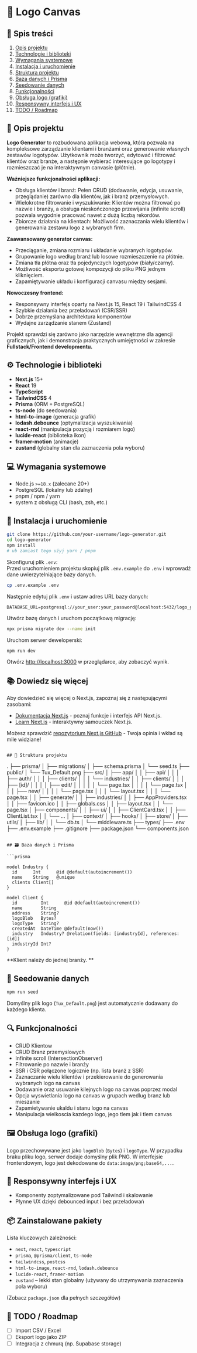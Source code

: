 # 📘 Logo Canvas

## 🧭 Spis treści

1. [Opis projektu](#opis-projektu)
2. [Technologie i biblioteki](#technologie-i-biblioteki)
3. [Wymagania systemowe](#wymagania-systemowe)
4. [Instalacja i uruchomienie](#instalacja-i-uruchomienie)
5. [Struktura projektu](#struktura-projektu)
6. [Baza danych i Prisma](#baza-danych-i-prisma)
7. [Seedowanie danych](#seedowanie-danych)
8. [Funkcjonalności](#funkcjonalności)
9. [Obsługa logo (grafiki)](#obsługa-logo-grafiki)
10. [Responsywny interfejs i UX](#responsywny-interfejs-i-ux)
11. [TODO / Roadmap](#todo--roadmap)

## 📝 Opis projektu

**Logo Generator** to rozbudowana aplikacja webowa, która pozwala na kompleksowe zarządzanie klientami i branżami oraz generowanie własnych zestawów logotypów. Użytkownik może tworzyć, edytować i filtrować klientów oraz branże, a następnie wybierać interesujące go logotypy i rozmieszczać je na interaktywnym canvasie (płótnie).

**Ważniejsze funkcjonalności aplikacji:**

- Obsługa klientów i branż: Pełen CRUD (dodawanie, edycja, usuwanie, przeglądanie) zarówno dla klientów, jak i branż przemysłowych.
- Wielokrotne filtrowanie i wyszukiwanie: Klientów można filtrować po nazwie i branży, a obsługa nieskończonego przewijania (infinite scroll) pozwala wygodnie pracować nawet z dużą liczbą rekordów.
- Zbiorcze działania na klientach: Możliwość zaznaczania wielu klientów i generowania zestawu logo z wybranych firm.

**Zaawansowany generator canvas:**

- Przeciąganie, zmiana rozmiaru i układanie wybranych logotypów.
- Grupowanie logo według branż lub losowe rozmieszczenie na płótnie.
- Zmiana tła płótna oraz tła pojedynczych logotypów (biały/czarny).
- Możliwość eksportu gotowej kompozycji do pliku PNG jednym kliknięciem.
- Zapamiętywanie układu i konfiguracji canvasu między sesjami.

**Nowoczesny frontend:**

- Responsywny interfejs oparty na Next.js 15, React 19 i TailwindCSS 4
- Szybkie działania bez przeładowań (CSR/SSR)
- Dobrze przemyślana architektura komponentów
- Wydajne zarządzanie stanem (Zustand)

Projekt sprawdzi się zarówno jako narzędzie wewnętrzne dla agencji graficznych, jak i demonstracja praktycznych umiejętności w zakresie **Fullstack/Frontend developmentu.**

## ⚙️ Technologie i biblioteki

- **Next.js** 15+
- **React** 19
- **TypeScript**
- **TailwindCSS** 4
- **Prisma** (ORM + PostgreSQL)
- **ts-node** (do seedowania)
- **html-to-image** (generacja grafik)
- **lodash.debounce** (optymalizacja wyszukiwania)
- **react-rnd** (manipulacja pozycją i rozmiarem logo)
- **lucide-react** (biblioteka ikon)
- **framer-motion** (animacje)
- **zustand** (globalny stan dla zaznaczenia pola wyboru)

## 💻 Wymagania systemowe

- Node.js `>=18.x` (zalecane 20+)
- PostgreSQL (lokalny lub zdalny)
- pnpm / npm / yarn
- system z obsługą CLI (bash, zsh, etc.)

## 🚀 Instalacja i uruchomienie

```bash
git clone https://github.com/your-username/logo-generator.git
cd logo-generator
npm install
# ub zamiast tego użyj yarn / pnpm
```

Skonfiguruj plik `.env`:  
Przed uruchomieniem projektu skopiuj plik `.env.example` do `.env` i wprowadź dane uwierzytelniające bazy danych.

```bash
cp .env.example .env
```

Następnie edytuj plik `.env` i ustaw adres URL bazy danych:

```env
DATABASE_URL=postgresql://your_user:your_password@localhost:5432/logo_generator
```

Utwórz bazę danych i uruchom początkową migrację:

```bash
npx prisma migrate dev --name init
```

Uruchom serwer deweloperski:

```bash
npm run dev
```

Otwórz [http://localhost:3000](http://localhost:3000) w przeglądarce, aby zobaczyć wynik.

## 📚 Dowiedz się więcej

Aby dowiedzieć się więcej o Next.js, zapoznaj się z następującymi zasobami:

- [Dokumentacja Next.js](https://nextjs.org/docs) - poznaj funkcje i interfejs API Next.js.
- [Learn Next.js](https://nextjs.org/learn) - interaktywny samouczek Next.js.

Możesz sprawdzić [repozytorium Next.js GitHub](https://github.com/vercel/next.js) - Twoja opinia i wkład są mile widziane!

```

## 📁 Struktura projektu

```

.
├── prisma/
│ ├── migrations/
│ ├── schema.prisma
│ └── seed.ts
├── public/
│ └── Tux_Default.png
├── src/
│ ├── app/
│ │ ├── api/
│ │ │ ├── auth/
│ │ │ ├── clients/
│ │ │ └── industries/
│ │ ├── clients/
│ │ │ ├── [id]/
│ │ │ │ ├── edit/
│ │ │ │ │ └── page.tsx
│ │ │ │ └── page.tsx
│ │ │ ├── new/
│ │ │ │ └── page.tsx
│ │ │ └── layout.tsx
│ │ │ └── page.tsx
│ │ ├── generate/
│ │ ├── industries/
│ │ ├── AppProviders.tsx
│ │ ├── favicon.ico
│ │ ├── globals.css
│ │ ├── layout.tsx
│ │ └── page.tsx
│ ├── components/
│ │ ├── ui/
│ │ ├── ClientCard.tsx
│ │ ├── ClientList.tsx
│ │ └── ...
│ ├── context/
│ ├── hooks/
│ ├── store/
│ ├── utils/
│ ├── lib/
│ │ └── db.ts
│ └── middleware.ts
├── types/
├── .env
├── .env.example
├── .gitignore
├── package.json
└── components.json

````

## 🗃️ Baza danych i Prisma

```prisma

model Industry {
  id      Int      @id @default(autoincrement())
  name    String   @unique
  clients Client[]
}

model Client {
  id         Int      @id @default(autoincrement())
  name       String
  address    String?
  logoBlob   Bytes?
  logoType   String?
  createdAt  DateTime @default(now())
  industry   Industry? @relation(fields: [industryId], references: [id])
  industryId Int?
}

````

**Klient należy do jednej branży. **

## 🌱 Seedowanie danych

```bash
npm run seed
```

Domyślny plik logo (`Tux_Default.png`) jest automatycznie dodawany do każdego klienta.

## 🔍 Funkcjonalności

- CRUD Klientow
- CRUD Branz przemyslowych
- Infinite scroll (IntersectionObserver)
- Filtrowanie po nazwie i branży
- SSR i CSR połączone logicznie (np. lista branż z SSR)
- Zaznaczanie wielu klientów i przekierowanie do generowania wybranych logo na canvas
- Dodawanie oraz usuwanie kilejnych logo na canvas poprzez modal
- Opcja wyswietlania logo na canvas w grupach wedlug branz lub mieszanie
- Zapamietywanie ukaldu i stanu logo na canvas
- Manipulacja wielkoscia kazdego logo, jego tlem jak i tlem canvas

## 🖼️ Obsługa logo (grafiki)

Logo przechowywane jest jako `logoBlob` (`Bytes`) i `logoType`. W przypadku braku pliku logo, serwer dodaje domyślny plik PNG. W interfejsie frontendowym, logo jest dekodowane do `data:image/png;base64,...`.

## 📱 Responsywny interfejs i UX

- Komponenty zoptymalizowane pod Tailwind i skalowanie
- Płynne UX dzięki debounced input i bez przeładowań

## 📦 Zainstalowane pakiety

Lista kluczowych zależności:

- `next`, `react`, `typescript`
- `prisma`, `@prisma/client`, `ts-node`
- `tailwindcss`, `postcss`
- `html-to-image`, `react-rnd`, `lodash.debounce`
- `lucide-react`, `framer-motion`
- `zustand` – lekki stan globalny (używany do utrzymywania zaznaczenia pola wyboru)

(Zobacz `package.json` dla pełnych szczegółów)

## 🧩 TODO / Roadmap

- [ ] Import CSV / Excel
- [ ] Eksport logo jako ZIP
- [ ] Integracja z chmurą (np. Supabase storage)
